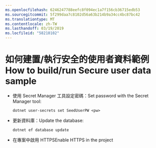 ```yaml
---
ms.openlocfilehash: 6246247788eefc8f094ec1a7f156cb36715edb53
ms.sourcegitcommit: 5f299daa7c8102d56a63b214b9a34cc4bc87bc42
ms.translationtype: MT
ms.contentlocale: zh-TW
ms.lasthandoff: 03/19/2019
ms.locfileid: "58210102"
---
```

# <a name="how-to-buildrun-secure-user-data-sample"></a><span data-ttu-id="72ca8-101">如何建置/執行安全的使用者資料範例</span><span class="sxs-lookup"><span data-stu-id="72ca8-101">How to build/run Secure user data sample</span></span>

* <span data-ttu-id="72ca8-102">使用 Secret Manager 工具設定密碼：</span><span class="sxs-lookup"><span data-stu-id="72ca8-102">Set password with the Secret Manager tool:</span></span>

  `dotnet user-secrets set SeedUserPW <pw>`

* <span data-ttu-id="72ca8-103">更新資料庫：</span><span class="sxs-lookup"><span data-stu-id="72ca8-103">Update the database:</span></span>

  `dotnet ef database update`

* <span data-ttu-id="72ca8-104">在專案中啟用 HTTPS</span><span class="sxs-lookup"><span data-stu-id="72ca8-104">Enable HTTPS in the project</span></span>
